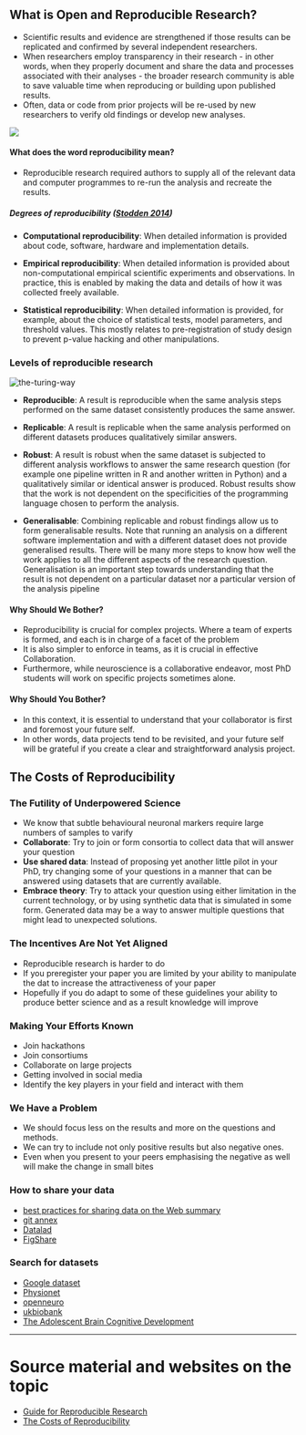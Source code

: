 ## What is Open and Reproducible Research?

- Scientific results and evidence are strengthened if those results can be replicated and confirmed by several independent researchers. 
- When researchers employ transparency in their research - in other words, when they properly document and share the data and processes associated with their analyses - the broader research community is able to save valuable time when reproducing or building upon published results. 
- Often, data or code from prior projects will be re-used by new researchers to verify old findings or develop new analyses.


![](https://the-turing-way.netlify.app/_images/research-cycle.jpg)

#### What does the word reproducibility mean?

- Reproducible research required authors to supply all of the relevant data and computer programmes to re-run the analysis and recreate the results.

##### Degrees of reproducibility ([Stodden 2014](https://www.edge.org/response-detail/25340))

- **Computational reproducibility**: When detailed information is provided about code, software, hardware and implementation details.

- **Empirical reproducibility**: When detailed information is provided about non-computational empirical scientific experiments and observations. In practice, this is enabled by making the data and details of how it was collected freely available.

- **Statistical reproducibility**: When detailed information is provided, for example, about the choice of statistical tests, model parameters, and threshold values. This mostly relates to pre-registration of study design to prevent p-value hacking and other manipulations.


### Levels of reproducible research

![the-turing-way](https://the-turing-way.netlify.app/_images/reproducible-matrix.jpg)


- **Reproducible**: A result is reproducible when the same analysis steps performed on the same dataset consistently produces the same answer.

- **Replicable**: A result is replicable when the same analysis performed on different datasets produces qualitatively similar answers.

- **Robust**: A result is robust when the same dataset is subjected to different analysis workflows to answer the same research question (for example one pipeline written in R and another written in Python) and a qualitatively similar or identical answer is produced. Robust results show that the work is not dependent on the specificities of the programming language chosen to perform the analysis.

- **Generalisable**: Combining replicable and robust findings allow us to form generalisable results. Note that running an analysis on a different software implementation and with a different dataset does not provide generalised results. There will be many more steps to know how well the work applies to all the different aspects of the research question. Generalisation is an important step towards understanding that the result is not dependent on a particular dataset nor a particular version of the analysis pipeline


#### Why Should We Bother?

- Reproducibility is crucial for complex projects. Where a team of experts is formed, and each is in charge of a facet of the problem
- It is also simpler to enforce in teams, as it is crucial in effective Collaboration.
- Furthermore, while neuroscience is a collaborative endeavor, most PhD students will work on specific projects sometimes alone.

#### Why Should You Bother?

- In this context, it is essential to understand that your collaborator is first and foremost your future self.
- In other words, data projects tend to be revisited, and your future self will be grateful if you create a clear and straightforward analysis project.

## The Costs of Reproducibility
###  The Futility of Underpowered Science
- We know that subtle behavioural neuronal markers require large numbers of samples to varify
- **Collaborate**: Try to join or form consortia to collect data that will answer your question
- **Use shared data**: Instead of proposing yet another little pilot in your PhD, try changing some of your questions in a manner that can be answered using datasets that are currently available.
- **Embrace theory**: Try to attack your question using either limitation in the current technology, or by using synthetic data that is simulated in some form. Generated data may be a way to answer multiple questions that might lead to unexpected solutions. 

### The Incentives Are Not Yet Aligned
- Reproducible research is harder to do 
- If you preregister your paper you are limited by your ability to manipulate the dat to increase the attractiveness of your paper 
- Hopefully if you do adapt to some of these guidelines your ability to produce better science and as a result knowledge will improve 

### Making Your Efforts Known
- Join hackathons 
- Join consortiums 
- Collaborate on large projects 
- Getting involved in social media
- Identify the key players in your field and interact with them 

### We Have a Problem
- We should focus less on the results and more on the questions and methods.
- We can try to include not only positive results but also negative ones. 
- Even when you present to your peers emphasising the negative as well will make the change in small bites  



### How to share your data 

- [best practices for sharing data on the Web summary](https://www.w3.org/TR/dwbp/#bp-summary)
- [git annex](https://git-annex.branchable.com/)
- [Datalad](http://datalad.org/)
- [FigShare](https://figshare.com/)


### Search for datasets

- [Google dataset](https://datasetsearch.research.google.com/)
- [Physionet](https://physionet.org/)
- [openneuro](https://openneuro.org/)
- [ukbiobank](https://www.ukbiobank.ac.uk/)
- [The Adolescent Brain Cognitive Development](https://abcdstudy.org/about/)

--- 

# Source material and websites on the topic

- [Guide for Reproducible Research](https://the-turing-way.netlify.app/reproducible-research/reproducible-research.html)
- [The Costs of Reproducibility](https://www.sciencedirect.com/science/article/pii/S0896627318310390)
